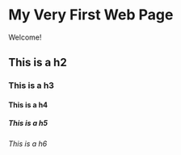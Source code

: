 # My Very First Web Page

Welcome!

## This is a h2

### This is a h3

#### This is a h4

##### This is a h5

###### This is a h6
 